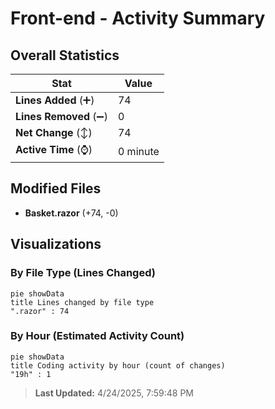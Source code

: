 # Front-end - Activity Summary 

## Overall Statistics

| Stat                   | Value                                                             |
| ---------------------- | ----------------------------------------------------------------- |
| **Lines Added** (➕)   | 74                                          |
| **Lines Removed** (➖) | 0                                        |
| **Net Change** (↕)    | 74                |
| **Active Time** (⌚)   | 0 minute |


## Modified Files
- **Basket.razor** (+74, -0)

## Visualizations

### By File Type (Lines Changed)

```mermaid
pie showData
title Lines changed by file type
".razor" : 74
```

### By Hour (Estimated Activity Count)

```mermaid
pie showData
title Coding activity by hour (count of changes)
"19h" : 1
```


> **Last Updated:** 4/24/2025, 7:59:48 PM